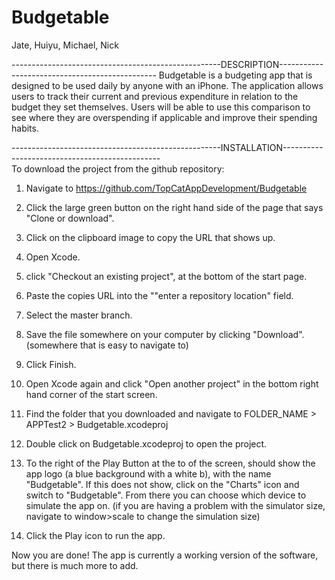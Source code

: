 # Budgetable
Jate, Huiyu, Michael, Nick

----------------------------------------------------DESCRIPTION-----------------------------------------------
Budgetable is a budgeting app that is designed to be used daily by anyone with an iPhone. The application allows users to track their current and previous expenditure in relation to the budget they set themselves. Users will be able to use this comparison to see where they are overspending if applicable and improve their spending habits.


----------------------------------------------------INSTALLATION-----------------------------------------------     
To download the project from the github repository:

1. Navigate to https://github.com/TopCatAppDevelopment/Budgetable

2. Click the large green button on the right hand side of the page that says "Clone or download".

3. Click on the clipboard image to copy the URL that shows up.

4. Open Xcode.

5. click "Checkout an existing project", at the bottom of the start page.

6. Paste the copies URL into the ""enter a repository location" field.

7. Select the master branch.

8. Save the file somewhere on your computer by clicking "Download". (somewhere that is easy to navigate to)

9. Click Finish.

10. Open Xcode again and click "Open another project" in the bottom right hand corner of the start screen.

11. Find the folder that you downloaded and navigate to FOLDER_NAME > APPTest2 > Budgetable.xcodeproj

12. Double click on Budgetable.xcodeproj to open the project.

13. To the right of the Play Button at the to of the screen, should show the app logo (a blue background with a white b), with the name "Budgetable". If this does not show, click on the "Charts" icon and switch to "Budgetable". From there you can choose which device to simulate the app on. (if you are having a problem with the simulator size, navigate to window>scale to change the simulation size)

14. Click the Play icon to run the app.

Now you are done! 
The app is currently a working version of the software, but there is much more to add.
